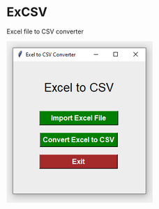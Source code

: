 # ExCSV
Excel file to CSV converter


[![Product Name Screen Shot][product-screenshot]](https://example.com)

[product-screenshot]: images/screenshot.png
